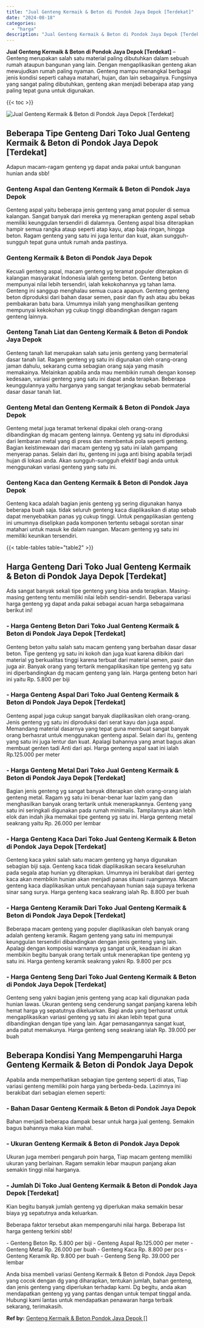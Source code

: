 ```yaml
---
title: "Jual Genteng Kermaik & Beton di Pondok Jaya Depok [Terdekat]"
date: "2024-08-18"
categories: 
  - "harga"
description: "Jual Genteng Kermaik & Beton di Pondok Jaya Depok [Terdekat]. Anda bisa membeli variasi Genteng Kermaik & Beton di Pondok Jaya Depok yang cocok dengan dg yan..."
---
```


**Jual Genteng Kermaik & Beton di Pondok Jaya Depok \[Terdekat\]** – Genteng merupakan salah satu material paling dibutuhkan dalam sebuah rumah ataupun bangunan yang lain. Dengan mengaplikasikan genteng akan mewujudkan rumah paling nyaman. Genteng mampu menangkal berbagai jenis kondisi seperti cahaya matahari, hujan, dan lain sebagainya. Fungsinya yang sangat paling dibutuhkan, genteng akan menjadi beberapa atap yang paling tepat guna untuk digunakan.

{{< toc >}}

![Jual Genteng Kermaik & Beton di Pondok Jaya Depok [Terdekat]](/images/genteng-minimalis-murah08.png)

## Beberapa Tipe Genteng Dari Toko Jual Genteng Kermaik & Beton di Pondok Jaya Depok \[Terdekat\]

Adapun macam-ragam genteng yg dapat anda pakai untuk bangunan hunian anda sbb!

### Genteng Aspal dan Genteng Kermaik & Beton di Pondok Jaya Depok

Genteng aspal yaitu beberapa jenis genteng yang amat populer di semua kalangan. Sangat banyak dari mereka yg menerapkan genteng aspal sebab memiliki keunggulan tersendiri di dalamnya. Genteng aspal bisa diterapkan hampir semua rangka ataup seperti atap kayu, atap baja ringan, hingga beton. Ragam genteng yang satu ini juga lentur dan kuat, akan sungguh-sungguh tepat guna untuk rumah anda pastinya.

### Genteng Kermaik & Beton di Pondok Jaya Depok

Kecuali genteng aspal, macam genteng yg teramat populer diterapkan di kalangan masyarakat Indonesia ialah genteng beton. Genteng beton mempunyai nilai lebih tersendiri, ialah kekokohannya yg tahan lama. Genteng ini sanggup menghalau semua cuaca apapun. Genteng genteng beton diproduksi dari bahan dasar semen, pasir dan fly ash atau abu bekas pembakaran batu bara. Umumnya inilah yang menghasilkan genteng mempunyai kekokohan yg cukup tinggi dibandingkan dengan ragam genteng lainnya.

### Genteng Tanah Liat dan Genteng Kermaik & Beton di Pondok Jaya Depok

Genteng tanah liat merupakan salah satu jenis genteng yang bermaterial dasar tanah liat. Ragam genteng yg satu ini digunakan oleh orang-orang jaman dahulu, sekarang cuma sebagian orang saja yang masih memakainya. Melainkan apabila anda mau membikin rumah dengan konsep kedesaan, variasi genteng yang satu ini dapat anda terapkan. Beberapa keunggulannya yaitu harganya yang sangat terjangkau sebab bermaterial dasar dasar tanah liat.

### Genteng Metal dan Genteng Kermaik & Beton di Pondok Jaya Depok

Genteng metal juga teramat terkenal dipakai oleh orang-orang dibandingkan dg macam genteng lainnya. Genteng yg satu ini diproduksi dari lembaran metal yang di press dan membentuk pola seperti genteng. Bagian keistimewaan dari macam genteng yg satu ini ialah gampang menyerap panas. Selain dari itu, genteng ini juga anti bising apabila terjadi hujan di lokasi anda. Akan sungguh-sungguh efektif bagi anda untuk menggunakan variasi genteng yang satu ini.

### Genteng Kaca dan Genteng Kermaik & Beton di Pondok Jaya Depok

Genteng kaca adalah bagian jenis genteng yg sering digunakan hanya beberapa buah saja. tidak seluruh genteng kaca diaplikasikan di atap sebab dapat menyebabkan panas yg cukup tinggi. Untuk pengaplikasian genteng ini umumnya diselipkan pada komponen tertentu sebagai sorotan sinar matahari untuk masuk ke dalam ruangan. Macam genteng yg satu ini memiliki keunikan tersendiri.

{{< table-tables table="table2" >}}

## Harga Genteng Dari Toko Jual Genteng Kermaik & Beton di Pondok Jaya Depok \[Terdekat\]

Ada sangat banyak sekali tipe genteng yang bisa anda terapkan. Masing-masing genteng tentu memiliki nilai lebih sendiri-sendiri. Beberapa variasi harga genteng yg dapat anda pakai sebagai acuan harga sebagaimana berikut ini!

### \- Harga Genteng Beton Dari Toko Jual Genteng Kermaik & Beton di Pondok Jaya Depok \[Terdekat\]

Genteng beton yaitu salah satu macam genteng yang berbahan dasar dasar beton. Tipe genteng yg satu ini kokoh dan juga kuat karena dibikin dari material yg berkualitas tinggi karena terbuat dari material semen, pasir dan juga air. Banyak orang yang tertarik mengaplikasikan tipe genteng yg satu ini diperbandingkan dg macam genteng yang lain. Harga genteng beton hari ini yaitu Rp. 5.800 per biji

### \- Harga Genteng Aspal Dari Toko Jual Genteng Kermaik & Beton di Pondok Jaya Depok \[Terdekat\]

Genteng aspal juga cukup sangat banyak diaplikasikan oleh orang-orang. Jenis genteng yg satu ini diproduksi dari serat kayu dan juga aspal. Memandang material dasarnya yang tepat guna membuat sangat banyak orang berhasrat untuk menggunakan genteng aspal. Selain dari itu, genteng yang satu ini juga lentur dan kuat. Apalagi bahannya yang amat bagus akan membuat genten tadi Anti dari api. Harga genteng aspal saat ini ialah Rp.125.000 per meter

### \- Harga Genteng Metal Dari Toko Jual Genteng Kermaik & Beton di Pondok Jaya Depok \[Terdekat\]

Bagian jenis genteng yg sangat banyak diterapkan oleh orang-orang ialah genteng metal. Ragam yg satu ini benar-benar luar lazim yang dan menghasilkan banyak orang tertarik untuk menerapkannya. Genteng yang satu ini seringkali digunakan pada rumah minimalis. Tampilannya akan lebih elok dan indah jika memakai tipe genteng yg satu ini. Harga genteng metal seakrang yaitu Rp. 26.000 per lembar

### \- Harga Genteng Kaca Dari Toko Jual Genteng Kermaik & Beton di Pondok Jaya Depok \[Terdekat\]

Genteng kaca yakni salah satu macam genteng yg hanya digunakan sebagian biji saja. Genteng kaca tidak diaplikasikan secara keseluruhan pada segala atap hunian yg diterapkan. Umumnya ini berakibat dari genteg kaca akan membikin hunian akan menjadi panas situasi ruangannya. Macam genteng kaca diaplikasikan untuk pencahayaan hunian saja supaya terkena sinar sang surya. Harga genteng kaca seakrang ialah Rp. 8.800 per buah

### \- Harga Genteng Keramik Dari Toko Jual Genteng Kermaik & Beton di Pondok Jaya Depok \[Terdekat\]

Beberapa macam genteng yang populer diaplikasikan oleh banyak orang adalah genteng keramik. Ragam genteng yang satu ini mempunyai keunggulan tersendiri dibandingkan dengan jenis genteng yang lain. Apalagi dengan komposisi warnanya yg sangat unik, keadaan ini akan membikin begitu banyak orang tertaik untuk menerapkan tipe genteng yg satu ini. Harga genteng keramik seakrang yakni Rp. 9.800 per pcs

### \- Harga Genteng Seng Dari Toko Jual Genteng Kermaik & Beton di Pondok Jaya Depok \[Terdekat\]

Genteng seng yakni bagian jenis genteng yang acap kali digunakan pada hunian lawas. Ukuran genteng seng cenderung sangat panjang karena lebih hemat harga yg sepatutnya dikeluarkan. Bagi anda yang berhasrat untuk mengaplikasikan variasi genteng yg satu ini akan lebih tepat guna dibandingkan dengan tipe yang lain. Agar pemasangannya sangat kuat, anda patut memakunya. Harga genteng seng seakrang ialah Rp. 39.000 per buah

## Beberapa Kondisi Yang Mempengaruhi Harga Genteng Kermaik & Beton di Pondok Jaya Depok

Apabila anda memperhatikan sebagian tipe genteng seperti di atas, Tiap variasi genteng memiliki poin harga yang berbeda-beda. Lazimnya ini berakibat dari sebagian elemen seperti:

### \- Bahan Dasar Genteng Kermaik & Beton di Pondok Jaya Depok

Bahan menjadi beberapa dampak besar untuk harga jual genteng. Semakin bagus bahannya maka kian mahal.

### \- Ukuran Genteng Kermaik & Beton di Pondok Jaya Depok

Ukuran juga memberi pengaruh poin harga, Tiap macam genteng memiliki ukuran yang berlainan. Ragam semakin lebar maupun panjang akan semakin tinggi nilai harganya.

### \- Jumlah Di Toko Jual Genteng Kermaik & Beton di Pondok Jaya Depok \[Terdekat\]

Kian begitu banyak jumlah genteng yg diperlukan maka semakin besar biaya yg sepatutnya anda keluarkan.

Beberapa faktor tersebut akan mempengaruhi nilai harga. Beberapa list harga genteng terkini sbb!

\- Genteng Beton Rp. 5.800 per biji - Genteng Aspal Rp.125.000 per meter - Genteng Metal Rp. 26.000 per buah - Genteng Kaca Rp. 8.800 per pcs - Genteng Keramik Rp. 9.800 per buah - Genteng Seng Rp. 39.000 per lembar

Anda bisa membeli variasi Genteng Kermaik & Beton di Pondok Jaya Depok yang cocok dengan dg yang diharapkan, tentukan jumlah, bahan genteng, dan jenis genteng yang diperlukan terhadap kami. Dg begitu, anda akan mendapatkan genteng yg yang pantas dengan untuk tempat tinggal anda. Hubungi kami lantas untuk mendapatkan penawaran harga terbaik sekarang, terimakasih.

**Ref by:**  [Genteng Kermaik & Beton  Pondok Jaya Depok []](https://id.wikipedia.org/wiki/Genteng)
